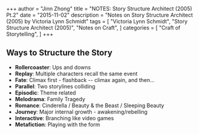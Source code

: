 +++
author = "Jinn Zhong"
title = "NOTES: Story Structure Architect (2005) Pt.2"
date = "2015-11-02"
description = "Notes on Story Structure Architect (2005) by Victoria Lynn Schmidt"
tags = [
    "Victoria Lynn Schmidt",
    "Story Structure Architect (2005)",
    "Notes on Craft",
]
categories = [
    "Craft of Storytelling",
]
+++

## Ways to Structure the Story

* **Rollercoaster**: Ups and downs
* **Replay**: Multiple characters recall the same event
* **Fate**: Climax first - flashback -- climax again, and then...
* **Parallel**: Two storylines colliding
* **Episodic**: Theme related
* **Melodrama**: Family Tragedy
* **Romance**: Cinderella / Beauty & the Beast / Sleeping Beauty
* **Journey**: Major internal growth - awakening/rebelling
* **Interactive**: Branching like video games
* **Metafiction**: Playing with the form
